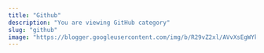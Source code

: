 ```yaml
---
title: "Github"
description: "You are viewing GitHub category"
slug: "github"
image: "https://blogger.googleusercontent.com/img/b/R29vZ2xl/AVvXsEgWYkuymwq0eTrUwUMHcAS5lrEXMQTYNaHxzXW3WwMtLIgH36AuHvDprLnQ_pVwgxeuFFSAqGO8dZZpYRwRrMN6eu7N66xcFORhlRKdZbgrjRL-M2mcLIB0_uHrL2XraecJtcaIT2HqWUnrGlxyQ4YjrOAbo4t7VXKjHYZKP_VBA8tkQOyhPxxRpcoEYrmD/s250-rw/github.jpg"
---
```

